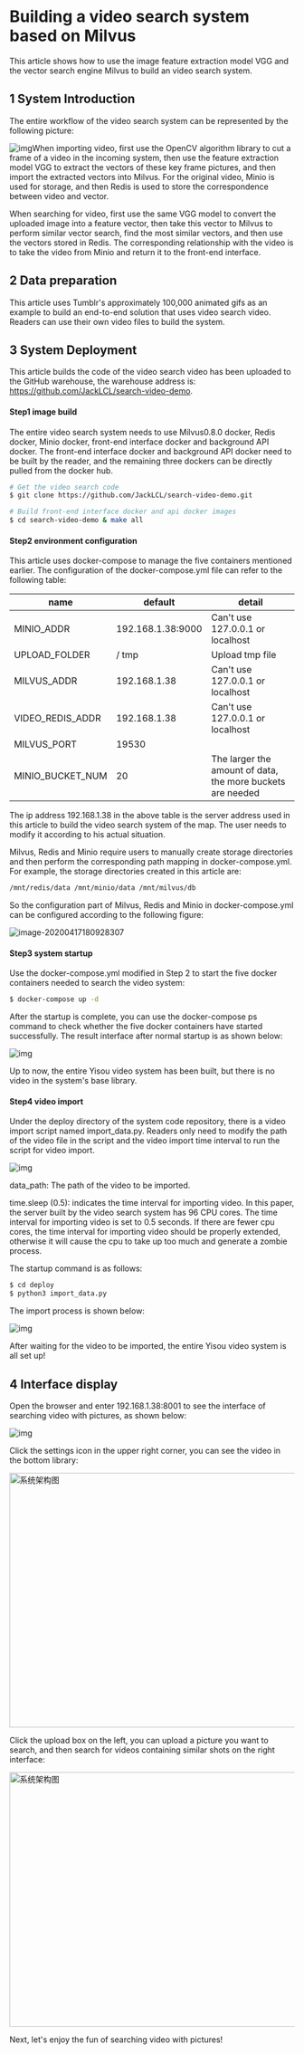 # Building a video search system based on Milvus

This article shows how to use the image feature extraction model VGG and the vector search engine Milvus to build an video search system.

## 1 System Introduction

The entire workflow of the video search system can be represented by the following picture:

![img](https://qqadapt.qpic.cn/txdocpic/0/96877aa0daf30039febde63551da6667/0?w=1830&h=394)When importing video, first use the OpenCV algorithm library to cut a frame of a video in the incoming system, then use the feature extraction model VGG to extract the vectors of these key frame pictures, and then import the extracted vectors into Milvus. For the original video, Minio is used for storage, and then Redis is used to store the correspondence between video and vector.

When searching for video, first use the same VGG model to convert the uploaded image into a feature vector, then take this vector to Milvus to perform similar vector search, find the most similar vectors, and then use the vectors stored in Redis. The corresponding relationship with the video is to take the video from Minio and return it to the front-end interface.

## 2 Data preparation 

This article uses Tumblr's approximately 100,000 animated gifs as an example to build an end-to-end solution that uses video search video. Readers can use their own video files to build the system.

## 3 System Deployment

This article builds the code of the video search video has been uploaded to the GitHub warehouse, the warehouse address is: https://github.com/JackLCL/search-video-demo.

#### Step1 image build

The entire video search system needs to use Milvus0.8.0 docker, Redis docker, Minio docker, front-end interface docker and background API docker. The front-end interface docker and background API docker need to be built by the reader, and the remaining three dockers can be directly pulled from the docker hub.

```bash
# Get the video search code
$ git clone https://github.com/JackLCL/search-video-demo.git

# Build front-end interface docker and api docker images
$ cd search-video-demo & make all
```

#### Step2 environment configuration 

This article uses docker-compose to manage the five containers mentioned earlier. The configuration of the docker-compose.yml file can refer to the following table:

| name             | default           | detail                                                     |
| ---------------- | ----------------- | ---------------------------------------------------------- |
| MINIO_ADDR       | 192.168.1.38:9000 | Can't use 127.0.0.1 or localhost                           |
| UPLOAD_FOLDER    | / tmp             | Upload tmp file                                            |
| MILVUS_ADDR      | 192.168.1.38      | Can't use 127.0.0.1 or localhost                           |
| VIDEO_REDIS_ADDR | 192.168.1.38      | Can't use 127.0.0.1 or localhost                           |
| MILVUS_PORT      | 19530             |                                                            |
| MINIO_BUCKET_NUM | 20                | The larger the amount of data, the more buckets are needed |

The ip address 192.168.1.38 in the above table is the server address used in this article to build the video search system of the map. The user needs to modify it according to his actual situation.

Milvus, Redis and Minio require users to manually create storage directories and then perform the corresponding path mapping in docker-compose.yml. For example, the storage directories created in this article are:

```bash
/mnt/redis/data /mnt/minio/data /mnt/milvus/db
```

So the configuration part of Milvus, Redis and Minio in docker-compose.yml can be configured according to the following figure:

![image-20200417180928307](C:\Users\24156\AppData\Roaming\Typora\typora-user-images\image-20200417180928307.png)

#### Step3 system startup

Use the docker-compose.yml modified in Step 2 to start the five docker containers needed to search the video system:

```bash
$ docker-compose up -d
```

After the startup is complete, you can use the docker-compose ps command to check whether the five docker containers have started successfully. The result interface after normal startup is as shown below:

![img](https://qqadapt.qpic.cn/txdocpic/0/1f9e2c2398f82075c854ed97169e4133/0?w=1926&h=291)

Up to now, the entire Yisou video system has been built, but there is no video in the system's base library.

#### Step4 video import 

Under the deploy directory of the system code repository, there is a video import script named import_data.py. Readers only need to modify the path of the video file in the script and the video import time interval to run the script for video import.

![img](https://qqadapt.qpic.cn/txdocpic/0/0b5f1eb7db6e2066f5a68515d7ca95dd/0?w=1476&h=1218)

data_path: The path of the video to be imported.

time.sleep (0.5): indicates the time interval for importing video. In this paper, the server built by the video search system has 96 CPU cores. The time interval for importing video is set to 0.5 seconds. If there are fewer cpu cores, the time interval for importing video should be properly extended, otherwise it will cause the cpu to take up too much and generate a zombie process.

The startup command is as follows:

```bash
$ cd deploy
$ python3 import_data.py
```

The import process is shown below:

![img](https://qqadapt.qpic.cn/txdocpic/0/8d5184b5d4e852d682e672ed4de77843/0?w=567&h=720)

After waiting for the video to be imported, the entire Yisou video system is all set up!

## 4 Interface display

Open the browser and enter 192.168.1.38:8001 to see the interface of searching video with pictures, as shown below:

![img](https://qqadapt.qpic.cn/txdocpic/0/4c560007d4a03b3bb6095db901e9d66f/0?w=3840&h=1876)

Click the settings icon in the upper right corner, you can see the video in the bottom library:

<img src="pic/pic1.png" width = "800" height = "450" alt="系统架构图" align=center />

Click the upload box on the left, you can upload a picture you want to search, and then search for videos containing similar shots on the right interface:

<img src="pic/pic2.png" width = "800" height = "450" alt="系统架构图" align=center />

Next, let's enjoy the fun of searching video with pictures!